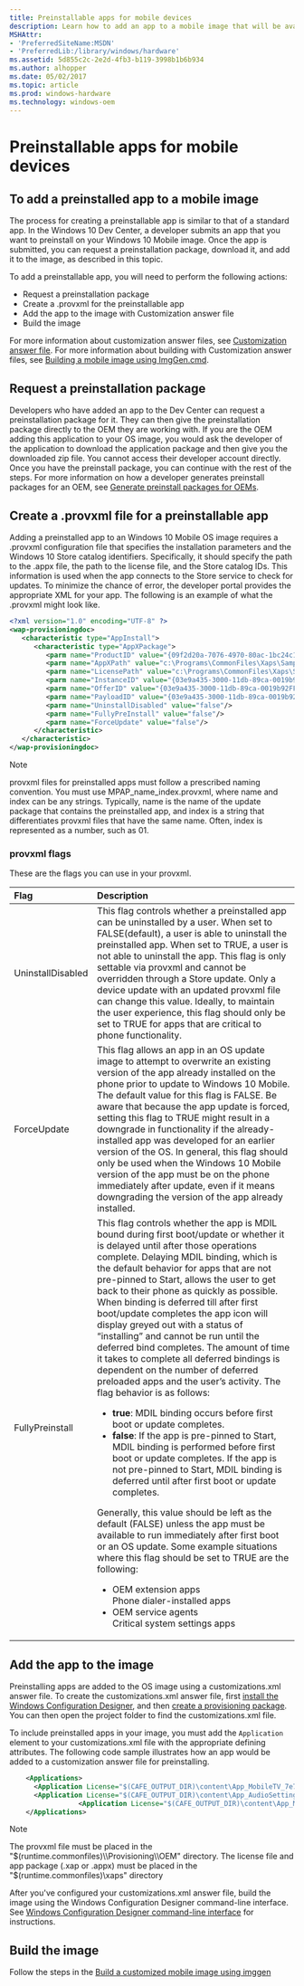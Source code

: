 ```yaml
---
title: Preinstallable apps for mobile devices
description: Learn how to add an app to a mobile image that will be available to customers at first boot.
MSHAttr:
- 'PreferredSiteName:MSDN'
- 'PreferredLib:/library/windows/hardware'
ms.assetid: 5d855c2c-2e2d-4fb3-b119-3998b1b6b934
ms.author: alhopper
ms.date: 05/02/2017
ms.topic: article
ms.prod: windows-hardware
ms.technology: windows-oem
---
```

# Preinstallable apps for mobile devices

## <a href="" id="to-add-a-preinstalled-app-to-a-mobile--image"></a>To add a preinstalled app to a mobile image

The process for creating a preinstallable app is similar to that of a standard app. In the Windows 10 Dev Center, a developer submits an app that you want to preinstall on your Windows 10 Mobile image. Once the app is submitted, you can request a preinstallation package, download it, and add it to the image, as described in this topic.

To add a preinstallable app, you will need to perform the following actions:

* Request a preinstallation package
* Create a .provxml for the preinstallable app
* Add the app to the image with Customization answer file
* Build the image

For more information about customization answer files, see [Customization answer file](https://msdn.microsoft.com/en-us/windows/hardware/commercialize/customize/mobile/mcsf/customization-answer-file). For more information about building with Customization answer files, see [Building a mobile image using ImgGen.cmd](https://msdn.microsoft.com/en-us/windows/hardware/commercialize/manufacture/mobile/building-a-phone-image-using-imggencmd).

## Request a preinstallation package

Developers who have added an app to the Dev Center can request a preinstallation package for it. They can then give the preinstallation package directly to the OEM they are working with. If you are the OEM adding this application to your OS image, you would ask the developer of the application to download the application package and then give you the downloaded zip file. You cannot access their developer account directly. Once you have the preinstall package, you can continue with the rest of the steps. For more information on how a developer generates preinstall packages for an OEM, see [Generate preinstall packages for OEMs](http://go.microsoft.com/fwlink/?LinkId=624851).

## Create a .provxml file for a preinstallable app

Adding a preinstalled app to an Windows 10 Mobile OS image requires a .provxml configuration file that specifies the installation parameters and the Windows 10 Store catalog identifiers. Specifically, it should specify the path to the .appx file, the path to the license file, and the Store catalog IDs. This information is used when the app connects to the Store service to check for updates. To minimize the chance of error, the developer portal provides the appropriate XML for your app. The following is an example of what the .provxml might look like.

```xml
<?xml version="1.0" encoding="UTF-8" ?>
<wap-provisioningdoc>
   <characteristic type="AppInstall">
      <characteristic type="AppXPackage">
         <parm name="ProductID" value="{09f2d20a-7076-4970-80ac-1bc24c171d2e}"/>
         <parm name="AppXPath" value="c:\Programs\CommonFiles\Xaps\SampleApp.appx"/>
         <parm name="LicensePath" value="c:\Programs\CommonFiles\Xaps\SampleAppLicense.xml"/>
         <parm name="InstanceID" value="{03e9a435-3000-11db-89ca-0019b92FFFFF}"/>
         <parm name="OfferID" value="{03e9a435-3000-11db-89ca-0019b92FFFFF}"/>
         <parm name="PayloadID" value="{03e9a435-3000-11db-89ca-0019b92FFFFF}"/>
         <parm name="UninstallDisabled" value="false"/>
         <parm name="FullyPreInstall" value="false"/>
         <parm name="ForceUpdate" value="false"/>
      </characteristic>
   </characteristic>
</wap-provisioningdoc>
```

> [!Note]
> provxml files for preinstalled apps must follow a prescribed naming convention. You must use MPAP\_name\_index.provxml, where name and index can be any strings. Typically, name is the name of the update package that contains the preinstalled app, and index is a string that differentiates provxml files that have the same name. Often, index is represented as a number, such as 01.

### provxml flags

These are the flags you can use in your provxml.

| Flag                                  | Description                                                                          |
|:--------------------------------------|:-------------------------------------------------------------------------------------|
| UninstallDisabled                     | This flag controls whether a preinstalled app can be uninstalled by a user. When set to FALSE(default), a user is able to uninstall the preinstalled app. When set to TRUE, a user is not able to uninstall the app. This flag is only settable via provxml and cannot be overridden through a Store update. Only a device update with an updated provxml file can change this value. Ideally, to maintain the user experience, this flag should only be set to TRUE for apps that are critical to phone functionality.                                             |
| ForceUpdate                           | This flag allows an app in an OS update image to attempt to overwrite an existing version of the app already installed on the phone prior to update to Windows 10 Mobile. The default value for this flag is FALSE. Be aware that because the app update is forced, setting this flag to TRUE might result in a downgrade in functionality if the already-installed app was developed for an earlier version of the OS. In general, this flag should only be used when the Windows 10 Mobile version of the app must be on the phone immediately after update, even if it means downgrading the version of the app already installed.                                                                          |
| FullyPreinstall                       | This flag controls whether the app is MDIL bound during first boot/update or whether it is delayed until after those operations complete. Delaying MDIL binding, which is the default behavior for apps that are not pre-pinned to Start, allows the user to get back to their phone as quickly as possible. When binding is deferred till after first boot/update completes the app icon will display greyed out with a status of “installing” and cannot be run until the deferred bind completes. The amount of time it takes to complete all deferred bindings is dependent on the number of deferred preloaded apps and the user’s activity. The flag behavior is as follows: <br/> <ul><li>**true**: MDIL binding occurs before first boot or update completes.</li> <li>**false**: If the app is pre-pinned to Start, MDIL binding is performed before first boot or update completes. If the app is not pre-pinned to Start, MDIL binding is deferred until after first boot or update completes. </li></ul> Generally, this value should be left as the default (FALSE) unless the app must be available to run immediately after first boot or an OS update. Some example situations where this flag should be set to TRUE are the following: <br/> <ul><li>OEM extension apps </li>Phone dialer-installed apps </li> <li>OEM service agents </li> Critical system settings apps</li></ul>    |

## Add the app to the image

Preinstalling apps are added to the OS image using a customizations.xml answer file. To create the customizations.xml answer file, first [install the Windows Configuration Designer](https://docs.microsoft.com/en-us/windows/configuration/provisioning-packages/provisioning-install-icd), and then [create a provisioning package](https://docs.microsoft.com/en-us/windows/configuration/provisioning-packages/provisioning-create-package). You can then open the project folder to find the customizations.xml file.

To include preinstalled apps in your image, you must add the `Application` element to your customizations.xml file with the appropriate defining attributes. The following code sample illustrates how an app would be added to a customization answer file for preinstalling.

```xml
    <Applications>
      <Application License="$(CAFE_OUTPUT_DIR)\content\App_MobileTV_7e7cc86e_e1c0_476a_ac88_db3c9ffffabb\MobileTV_License.xml" ProvXML="$(CAFE_OUTPUT_DIR)\content\App_MobileTV_7e7cc86e_e1c0_476a_ac88_db3c9ffffabb\MPAP_MobileTV_01.provxml" Source="$(CAFE_OUTPUT_DIR)\content\App_MobileTV_7e7cc86e_e1c0_476a_ac88_db3c9ffffabb\MobileTV.xap"/>
      <Application License="$(CAFE_OUTPUT_DIR)\content\App_AudioSettings_373cb76e_7f6c_45aa_8633_b00e85c73261\audio_License.xml" ProvXML="$(CAFE_OUTPUT_DIR)\content\App_AudioSettings_373cb76e_7f6c_45aa_8633_b00e85c73261\MPAP_audio_01.provxml" Source="$(CAFE_OUTPUT_DIR)\content\App_AudioSettings_373cb76e_7f6c_45aa_8633_b00e85c73261\audio.appx"/>
                 <Application License="$(CAFE_OUTPUT_DIR)\content\App_MicrosoftHealthApp_0168b504_ca18_46b8_b60a_0f6fdc271c81\MicrosoftHealthApp_License.xml" ProvXML="$(CAFE_OUTPUT_DIR)\content\App_MicrosoftHealthApp_0168b504_ca18_46b8_b60a_0f6fdc271c81\MPAP_MicrosoftHealthApp_01.provxml" Source="$(CAFE_OUTPUT_DIR)\content\App_MicrosoftHealthApp_0168b504_ca18_46b8_b60a_0f6fdc271c81\MicrosoftHealthApp.appxbundle"/>
    </Applications>
```

> [!Note]
> The provxml file must be placed in the "$(runtime.commonfiles)\\Provisioning\\OEM" directory. The license file and app package (.xap or .appx) must be placed in the "$(runtime.commonfiles)\\xaps" directory

After you've configured your customizations.xml answer file, build the image using the Windows Configuration Designer command-line interface. See [Windows Configuration Designer command-line interface](https://docs.microsoft.com/en-us/windows/configuration/provisioning-packages/provisioning-command-line) for instructions.

## Build the image

Follow the steps in the [Build a customized mobile image using imggen](https://msdn.microsoft.com/en-us/windows/hardware/commercialize/manufacture/mobile/build-a-customized-mobile-image-using-imggen)